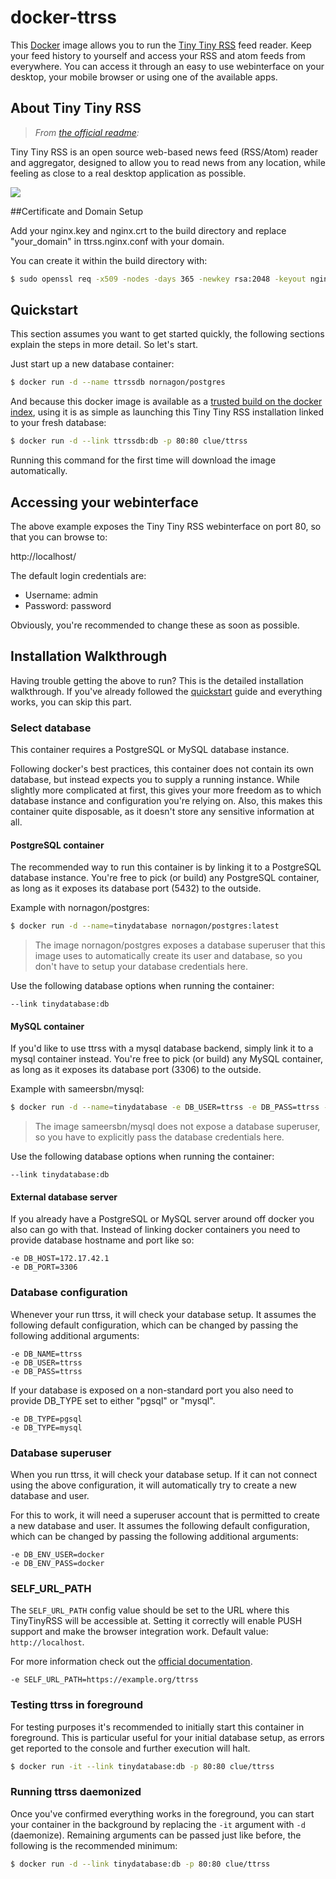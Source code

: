# docker-ttrss

This [Docker](https://www.docker.com) image allows you to run the [Tiny Tiny RSS](http://tt-rss.org) feed reader.
Keep your feed history to yourself and access your RSS and atom feeds from everywhere.
You can access it through an easy to use webinterface on your desktop, your mobile browser
or using one of the available apps.

## About Tiny Tiny RSS

> *From [the official readme](http://tt-rss.org/redmine/projects/tt-rss/wiki):*

Tiny Tiny RSS is an open source web-based news feed (RSS/Atom) reader and aggregator,
designed to allow you to read news from any location,
while feeling as close to a real desktop application as possible.

![](http://tt-rss.org/images/1.9/1.jpg)

##Certificate and Domain Setup

Add your nginx.key and nginx.crt to the build directory and replace "your_domain" in ttrss.nginx.conf with your domain.

You can create it within the build directory with:

```bash
$ sudo openssl req -x509 -nodes -days 365 -newkey rsa:2048 -keyout nginx.key -out nginx.crt
```

## Quickstart

This section assumes you want to get started quickly, the following sections explain the
steps in more detail. So let's start.

Just start up a new database container:

```bash
$ docker run -d --name ttrssdb nornagon/postgres
```

And because this docker image is available as a [trusted build on the docker index](https://index.docker.io/u/clue/ttrss/),
using it is as simple as launching this Tiny Tiny RSS installation linked to your fresh database:

```bash
$ docker run -d --link ttrssdb:db -p 80:80 clue/ttrss
```

Running this command for the first time will download the image automatically.

## Accessing your webinterface

The above example exposes the Tiny Tiny RSS webinterface on port 80, so that you can browse to:

http://localhost/

The default login credentials are:

* Username: admin
* Password: password

Obviously, you're recommended to change these as soon as possible.

## Installation Walkthrough

Having trouble getting the above to run?
This is the detailed installation walkthrough.
If you've already followed the [quickstart](#quickstart) guide and everything works, you can skip this part.

### Select database

This container requires a PostgreSQL or MySQL database instance.

Following docker's best practices, this container does not contain its own database,
but instead expects you to supply a running instance.
While slightly more complicated at first, this gives your more freedom as to which
database instance and configuration you're relying on.
Also, this makes this container quite disposable, as it doesn't store any sensitive
information at all.

#### PostgreSQL container

The recommended way to run this container is by linking it to a PostgreSQL database instance.
You're free to pick (or build) any PostgreSQL container, as long as it exposes
its database port (5432) to the outside.

Example with nornagon/postgres:

```bash
$ docker run -d --name=tinydatabase nornagon/postgres:latest
```

> The image nornagon/postgres exposes a database superuser that this image uses
to automatically create its user and database,
so you don't have to setup your database credentials here.

Use the following database options when running the container:

```
--link tinydatabase:db
```

#### MySQL container

If you'd like to use ttrss with a mysql database backend, simply link it to a
mysql container instead.
You're free to pick (or build) any MySQL container, as long as it exposes
its database port (3306) to the outside.

Example with sameersbn/mysql:

```bash
$ docker run -d --name=tinydatabase -e DB_USER=ttrss -e DB_PASS=ttrss -e DB_NAME=ttrss sameersbn/mysql:latest
```

> The image sameersbn/mysql does not expose a database superuser,
so you have to explicitly pass the database credentials here.

Use the following database options when running the container:

```
--link tinydatabase:db
```

#### External database server

If you already have a PostgreSQL or MySQL server around off docker you also can go with that.
Instead of linking docker containers you need to provide database hostname and port like so:

```
-e DB_HOST=172.17.42.1
-e DB_PORT=3306
```

### Database configuration

Whenever your run ttrss, it will check your database setup. It assumes the following
default configuration, which can be changed by passing the following additional arguments:

```
-e DB_NAME=ttrss
-e DB_USER=ttrss
-e DB_PASS=ttrss
```

If your database is exposed on a non-standard port you also need to provide DB_TYPE set
to either "pgsql" or "mysql".

```
-e DB_TYPE=pgsql
-e DB_TYPE=mysql
```

### Database superuser

When you run ttrss, it will check your database setup. If it can not connect using the above
configuration, it will automatically try to create a new database and user.

For this to work, it will need a superuser account that is permitted to create a new database
and user. It assumes the following default configuration, which can be changed by passing the
following additional arguments:

```
-e DB_ENV_USER=docker
-e DB_ENV_PASS=docker
```

### SELF_URL_PATH

The `SELF_URL_PATH` config value should be set to the URL where this TinyTinyRSS
will be accessible at. Setting it correctly will enable PUSH support and make
the browser integration work. Default value: `http://localhost`.

For more information check out the [official documentation](https://github.com/gothfox/Tiny-Tiny-RSS/blob/master/config.php-dist#L22).

```
-e SELF_URL_PATH=https://example.org/ttrss
```

### Testing ttrss in foreground

For testing purposes it's recommended to initially start this container in foreground.
This is particular useful for your initial database setup, as errors get reported to
the console and further execution will halt.

```bash
$ docker run -it --link tinydatabase:db -p 80:80 clue/ttrss
```

### Running ttrss daemonized

Once you've confirmed everything works in the foreground, you can start your container
in the background by replacing the `-it` argument with `-d` (daemonize).
Remaining arguments can be passed just like before, the following is the recommended
minimum:

```bash
$ docker run -d --link tinydatabase:db -p 80:80 clue/ttrss
```

